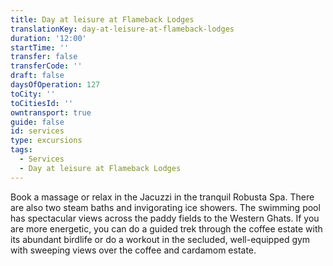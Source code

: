 ```yaml
---
title: Day at leisure at Flameback Lodges
translationKey: day-at-leisure-at-flameback-lodges
duration: '12:00'
startTime: ''
transfer: false
transferCode: ''
draft: false
daysOfOperation: 127
toCity: ''
toCitiesId: ''
owntransport: true
guide: false
id: services
type: excursions
tags:
  - Services
  - Day at leisure at Flameback Lodges
---
```

Book a massage or relax in the Jacuzzi in the tranquil Robusta Spa. There are also two steam baths and invigorating ice showers. The swimming pool has spectacular views across the paddy fields to the Western Ghats. If you are more energetic, you can do a guided trek through the coffee estate with its abundant birdlife or do a workout in the secluded, well-equipped gym with sweeping views over the coffee and cardamom estate.